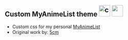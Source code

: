 ## Custom MyAnimeList theme <img src="https://cdn.jsdelivr.net/gh/devicons/devicon/icons/css3/css3-original.svg" height="35" alt="css3 logo"/> <img src="https://upload.wikimedia.org/wikipedia/commons/7/7a/MyAnimeList_Logo.png" height="35"/>
- Custom css for my personal [MyAnimeList](https://myanimelist.net) 
- Original work by: [5cm](https://valeriolyndon.github.io/Theme-Customiser/theme?t=https://valeriolyndon.github.io/Theme-Customiser-Json/5cm/Gundam.json)
